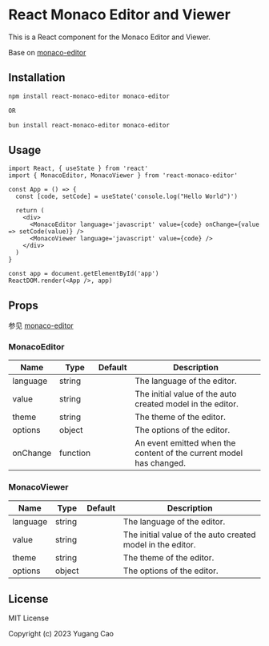 # React Monaco Editor and Viewer

This is a React component for the Monaco Editor and Viewer.

Base on [monaco-editor](https://github.com/microsoft/monaco-editor)

## Installation

```bash
npm install react-monaco-editor monaco-editor

OR

bun install react-monaco-editor monaco-editor
```

## Usage

```tsx
import React, { useState } from 'react'
import { MonacoEditor, MonacoViewer } from 'react-monaco-editor'

const App = () => {
  const [code, setCode] = useState('console.log("Hello World")')

  return (
    <div>
      <MonacoEditor language='javascript' value={code} onChange={value => setCode(value)} />
      <MonacoViewer language='javascript' value={code} />
    </div>
  )
}

const app = document.getElementById('app')
ReactDOM.render(<App />, app)
```

## Props

参见 [monaco-editor](https://microsoft.github.io/monaco-editor/docs.html#interfaces/editor.IStandaloneEditorConstructionOptions.html)

### MonacoEditor

| Name     | Type     | Default | Description                                                         |
| -------- | -------- | ------- | ------------------------------------------------------------------- |
| language | string   |         | The language of the editor.                                         |
| value    | string   |         | The initial value of the auto created model in the editor.          |
| theme    | string   |         | The theme of the editor.                                            |
| options  | object   |         | The options of the editor.                                          |
| onChange | function |         | An event emitted when the content of the current model has changed. |

### MonacoViewer

| Name     | Type   | Default | Description                                                |
| -------- | ------ | ------- | ---------------------------------------------------------- |
| language | string |         | The language of the editor.                                |
| value    | string |         | The initial value of the auto created model in the editor. |
| theme    | string |         | The theme of the editor.                                   |
| options  | object |         | The options of the editor.                                 |

## License

MIT License

Copyright (c) 2023 Yugang Cao
